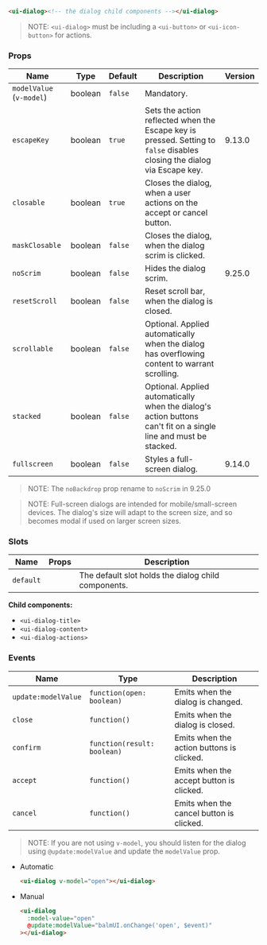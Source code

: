 ```html
<ui-dialog><!-- the dialog child components --></ui-dialog>
```

> NOTE: `<ui-dialog>` must be including a `<ui-button>` or `<ui-icon-button>` for actions.

### Props

| Name                     | Type    | Default | Description                                                                                                              | Version |
| ------------------------ | ------- | ------- | ------------------------------------------------------------------------------------------------------------------------ | ------- |
| `modelValue` (`v-model`) | boolean | `false` | Mandatory.                                                                                                               |         |
| `escapeKey`              | boolean | `true`  | Sets the action reflected when the Escape key is pressed. Setting to `false` disables closing the dialog via Escape key. | 9.13.0  |
| `closable`               | boolean | `true`  | Closes the dialog, when a user actions on the accept or cancel button.                                                   |         |
| `maskClosable`           | boolean | `false` | Closes the dialog, when the dialog scrim is clicked.                                                                     |         |
| `noScrim`                | boolean | `false` | Hides the dialog scrim.                                                                                                  | 9.25.0  |
| `resetScroll`            | boolean | `false` | Reset scroll bar, when the dialog is closed.                                                                             |         |
| `scrollable`             | boolean | `false` | Optional. Applied automatically when the dialog has overflowing content to warrant scrolling.                            |         |
| `stacked`                | boolean | `false` | Optional. Applied automatically when the dialog's action buttons can't fit on a single line and must be stacked.         |         |
| `fullscreen`             | boolean | `false` | Styles a full-screen dialog.                                                                                             | 9.14.0  |

> NOTE: The `noBackdrop` prop rename to `noScrim` in 9.25.0

> NOTE: Full-screen dialogs are intended for mobile/small-screen devices. The dialog's size will adapt to the screen size, and so becomes modal if used on larger screen sizes.

### Slots

| Name      | Props | Description                                         |
| --------- | ----- | --------------------------------------------------- |
| `default` |       | The default slot holds the dialog child components. |

**Child components:**

- `<ui-dialog-title>`
- `<ui-dialog-content>`
- `<ui-dialog-actions>`

### Events

| Name                | Type                        | Description                               |
| ------------------- | --------------------------- | ----------------------------------------- |
| `update:modelValue` | `function(open: boolean)`   | Emits when the dialog is changed.         |
| `close`             | `function()`                | Emits when the dialog is closed.          |
| `confirm`           | `function(result: boolean)` | Emits when the action buttons is clicked. |
| `accept`            | `function()`                | Emits when the accept button is clicked.  |
| `cancel`            | `function()`                | Emits when the cancel button is clicked.  |

> NOTE: If you are not using `v-model`, you should listen for the dialog using `@update:modelValue` and update the `modelValue` prop.

- Automatic

  ```html
  <ui-dialog v-model="open"></ui-dialog>
  ```

- Manual

  ```html
  <ui-dialog
    :model-value="open"
    @update:modelValue="balmUI.onChange('open', $event)"
  ></ui-dialog>
  ```
